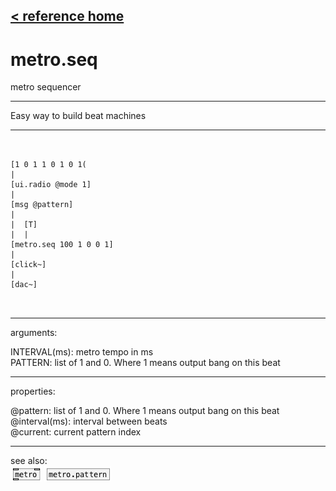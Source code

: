 [< reference home](ceammc_lib.html)
---

# metro.seq


metro sequencer

---

Easy way to build beat machines
<br>


---


```


[1 0 1 1 0 1 0 1(
|
[ui.radio @mode 1]
|
[msg @pattern]
|
|  [T]
|  |
[metro.seq 100 1 0 0 1]
|
[click~]
|
[dac~]

            
```

---
arguments:

INTERVAL(ms): metro tempo in
            ms<br>
PATTERN: list of 1 and 0. Where 1 means output bang on this
            beat<br>

---
properties:

@pattern: list of 1 and 0. Where 1 means output bang on
            this beat<br>
@interval(ms): 
            interval between beats<br>
@current: current pattern
            index<br>

---
see also:<br>
[![metro](img/object_metro.png)](metro.html)
[![metro.pattern](img/object_metro.pattern.png)](metro.pattern.html)
